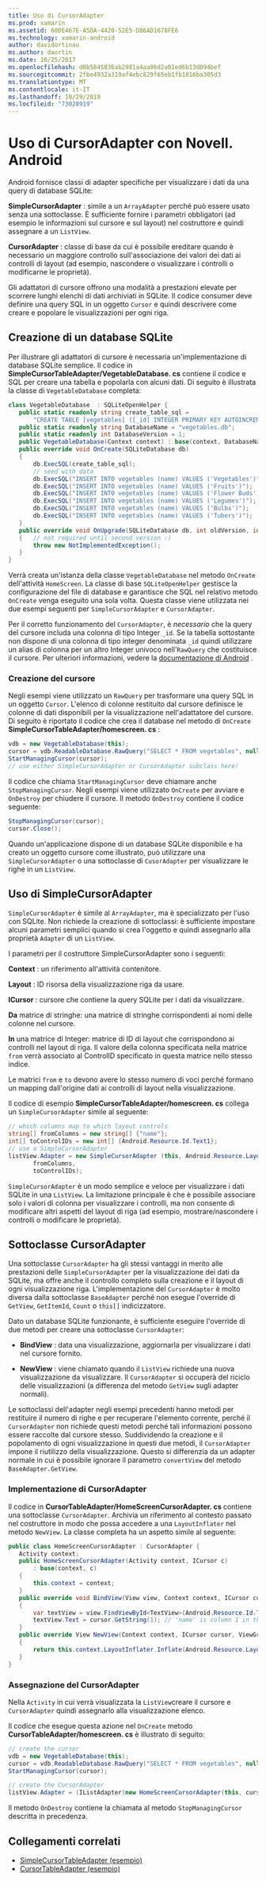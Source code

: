 ```yaml
---
title: Uso di CursorAdapter
ms.prod: xamarin
ms.assetid: 60DE467E-A5DA-4420-52E5-D86AD1678FE6
ms.technology: xamarin-android
author: davidortinau
ms.author: daortin
ms.date: 10/25/2017
ms.openlocfilehash: d0b5845036ab2981a4aa06d2a01ed6b13d094bef
ms.sourcegitcommit: 2fbe4932a319af4ebc829f65eb1fb1816ba305d3
ms.translationtype: MT
ms.contentlocale: it-IT
ms.lasthandoff: 10/29/2019
ms.locfileid: "73028919"
---
```

# <a name="using-cursoradapters-with-xamarinandroid"></a>Uso di CursorAdapter con Novell. Android

Android fornisce classi di adapter specifiche per visualizzare i dati da una query di database SQLite:

 **SimpleCursorAdapter** : simile a un `ArrayAdapter` perché può essere usato senza una sottoclasse. È sufficiente fornire i parametri obbligatori (ad esempio le informazioni sul cursore e sul layout) nel costruttore e quindi assegnare a un `ListView`.

 **CursorAdapter** : classe di base da cui è possibile ereditare quando è necessario un maggiore controllo sull'associazione dei valori dei dati ai controlli di layout (ad esempio, nascondere o visualizzare i controlli o modificarne le proprietà).

Gli adattatori di cursore offrono una modalità a prestazioni elevate per scorrere lunghi elenchi di dati archiviati in SQLite. Il codice consumer deve definire una query SQL in un oggetto `Cursor` e quindi descrivere come creare e popolare le visualizzazioni per ogni riga.

## <a name="creating-an-sqlite-database"></a>Creazione di un database SQLite

Per illustrare gli adattatori di cursore è necessaria un'implementazione di database SQLite semplice. Il codice in **SimpleCursorTableAdapter/VegetableDatabase. cs** contiene il codice e SQL per creare una tabella e popolarla con alcuni dati.
Di seguito è illustrata la classe di `VegetableDatabase` completa:

```csharp
class VegetableDatabase  : SQLiteOpenHelper {
   public static readonly string create_table_sql =
       "CREATE TABLE [vegetables] ([_id] INTEGER PRIMARY KEY AUTOINCREMENT NOT NULL UNIQUE, [name] TEXT NOT NULL UNIQUE)";
   public static readonly string DatabaseName = "vegetables.db";
   public static readonly int DatabaseVersion = 1;
   public VegetableDatabase(Context context) : base(context, DatabaseName, null, DatabaseVersion) { }
   public override void OnCreate(SQLiteDatabase db)
   {
       db.ExecSQL(create_table_sql);
       // seed with data
       db.ExecSQL("INSERT INTO vegetables (name) VALUES ('Vegetables')");
       db.ExecSQL("INSERT INTO vegetables (name) VALUES ('Fruits')");
       db.ExecSQL("INSERT INTO vegetables (name) VALUES ('Flower Buds')");
       db.ExecSQL("INSERT INTO vegetables (name) VALUES ('Legumes')");
       db.ExecSQL("INSERT INTO vegetables (name) VALUES ('Bulbs')");
       db.ExecSQL("INSERT INTO vegetables (name) VALUES ('Tubers')");
   }
   public override void OnUpgrade(SQLiteDatabase db, int oldVersion, int newVersion)
   {   // not required until second version :)
       throw new NotImplementedException();
   }
}
```

Verrà creata un'istanza della classe `VegetableDatabase` nel metodo `OnCreate` dell'attività `HomeScreen`. La classe di base `SQLiteOpenHelper` gestisce la configurazione del file di database e garantisce che SQL nel relativo metodo `OnCreate` venga eseguito una sola volta. Questa classe viene utilizzata nei due esempi seguenti per `SimpleCursorAdapter` e `CursorAdapter`.

Per il corretto funzionamento del `CursorAdapter`, è *necessario* che la query del cursore includa una colonna di tipo Integer `_id`. Se la tabella sottostante non dispone di una colonna di tipo integer denominata `_id` quindi utilizzare un alias di colonna per un altro Integer univoco nell'`RawQuery` che costituisce il cursore. Per ulteriori informazioni, vedere la [documentazione di Android](xref:Android.Widget.CursorAdapter) .

### <a name="creating-the-cursor"></a>Creazione del cursore

Negli esempi viene utilizzato un `RawQuery` per trasformare una query SQL in un oggetto `Cursor`. L'elenco di colonne restituito dal cursore definisce le colonne di dati disponibili per la visualizzazione nell'adattatore del cursore. Di seguito è riportato il codice che crea il database nel metodo di `OnCreate` **SimpleCursorTableAdapter/homescreen. cs** :

```csharp
vdb = new VegetableDatabase(this);
cursor = vdb.ReadableDatabase.RawQuery("SELECT * FROM vegetables", null); // cursor query
StartManagingCursor(cursor);
// use either SimpleCursorAdapter or CursorAdapter subclass here!
```

Il codice che chiama `StartManagingCursor` deve chiamare anche `StopManagingCursor`. Negli esempi viene utilizzato `OnCreate` per avviare e `OnDestroy` per chiudere il cursore. Il metodo `OnDestroy` contiene il codice seguente:

```csharp
StopManagingCursor(cursor);
cursor.Close();
```

Quando un'applicazione dispone di un database SQLite disponibile e ha creato un oggetto cursore come illustrato, può utilizzare una `SimpleCursorAdapter` o una sottoclasse di `CusorAdapter` per visualizzare le righe in un `ListView`.

## <a name="using-simplecursoradapter"></a>Uso di SimpleCursorAdapter

`SimpleCursorAdapter` è simile al `ArrayAdapter`, ma è specializzato per l'uso con SQLite. Non richiede la creazione di sottoclassi: è sufficiente impostare alcuni parametri semplici quando si crea l'oggetto e quindi assegnarlo alla proprietà `Adapter` di un `ListView`.

I parametri per il costruttore SimpleCursorAdapter sono i seguenti:

 **Context** : un riferimento all'attività contenitore.

 **Layout** : ID risorsa della visualizzazione riga da usare.

 **ICursor** : cursore che contiene la query SQLite per i dati da visualizzare.

 **Da** matrice di stringhe: una matrice di stringhe corrispondenti ai nomi delle colonne nel cursore.

 **In** una matrice di Integer: matrice di ID di layout che corrispondono ai controlli nel layout di riga. Il valore della colonna specificata nella matrice `from` verrà associato al ControlID specificato in questa matrice nello stesso indice.

Le matrici `from` e `to` devono avere lo stesso numero di voci perché formano un mapping dall'origine dati ai controlli di layout nella visualizzazione.

Il codice di esempio **SimpleCursorTableAdapter/homescreen. cs** collega un `SimpleCursorAdapter` simile al seguente:

```csharp
// which columns map to which layout controls
string[] fromColumns = new string[] {"name"};
int[] toControlIDs = new int[] {Android.Resource.Id.Text1};
// use a SimpleCursorAdapter
listView.Adapter = new SimpleCursorAdapter (this, Android.Resource.Layout.SimpleListItem1, cursor,
       fromColumns,
       toControlIDs);
```

`SimpleCursorAdapter` è un modo semplice e veloce per visualizzare i dati SQLite in una `ListView`. La limitazione principale è che è possibile associare solo i valori di colonna per visualizzare i controlli, ma non consente di modificare altri aspetti del layout di riga (ad esempio, mostrare/nascondere i controlli o modificare le proprietà).

## <a name="subclassing-cursoradapter"></a>Sottoclasse CursorAdapter

Una sottoclasse `CursorAdapter` ha gli stessi vantaggi in merito alle prestazioni delle `SimpleCursorAdapter` per la visualizzazione dei dati da SQLite, ma offre anche il controllo completo sulla creazione e il layout di ogni visualizzazione riga. L'implementazione del `CursorAdapter` è molto diversa dalla sottoclasse `BaseAdapter` perché non esegue l'override di `GetView`, `GetItemId`, `Count` o `this[]` indicizzatore.

Dato un database SQLite funzionante, è sufficiente eseguire l'override di due metodi per creare una sottoclasse `CursorAdapter`:

- **BindView** : data una visualizzazione, aggiornarla per visualizzare i dati nel cursore fornito.

- **NewView** : viene chiamato quando il `ListView` richiede una nuova visualizzazione da visualizzare. Il `CursorAdapter` si occuperà del riciclo delle visualizzazioni (a differenza del metodo `GetView` sugli adapter normali).

Le sottoclassi dell'adapter negli esempi precedenti hanno metodi per restituire il numero di righe e per recuperare l'elemento corrente, perché il `CursorAdapter` non richiede questi metodi perché tali informazioni possono essere raccolte dal cursore stesso. Suddividendo la creazione e il popolamento di ogni visualizzazione in questi due metodi, il `CursorAdapter` impone il riutilizzo della visualizzazione. Questo si differenzia da un adapter normale in cui è possibile ignorare il parametro `convertView` del metodo `BaseAdapter.GetView`.

### <a name="implementing-the-cursoradapter"></a>Implementazione di CursorAdapter

Il codice in **CursorTableAdapter/HomeScreenCursorAdapter. cs** contiene una sottoclasse `CursorAdapter`. Archivia un riferimento al contesto passato nel costruttore in modo che possa accedere a una `LayoutInflater` nel metodo `NewView`. La classe completa ha un aspetto simile al seguente:

```csharp
public class HomeScreenCursorAdapter : CursorAdapter {
   Activity context;
   public HomeScreenCursorAdapter(Activity context, ICursor c)
       : base(context, c)
   {
       this.context = context;
   }
   public override void BindView(View view, Context context, ICursor cursor)
   {
       var textView = view.FindViewById<TextView>(Android.Resource.Id.Text1);
       textView.Text = cursor.GetString(1); // 'name' is column 1 in the cursor query
   }
   public override View NewView(Context context, ICursor cursor, ViewGroup parent)
   {
       return this.context.LayoutInflater.Inflate(Android.Resource.Layout.SimpleListItem1, parent, false);
   }
}
```

### <a name="assigning-the-cursoradapter"></a>Assegnazione del CursorAdapter

Nella `Activity` in cui verrà visualizzata la `ListView`creare il cursore e `CursorAdapter` quindi assegnarlo alla visualizzazione elenco.

Il codice che esegue questa azione nel `OnCreate` metodo **CursorTableAdapter/homescreen. cs** è illustrato di seguito:

```csharp
// create the cursor
vdb = new VegetableDatabase(this);
cursor = vdb.ReadableDatabase.RawQuery("SELECT * FROM vegetables", null);
StartManagingCursor(cursor);

// create the CursorAdapter
listView.Adapter = (IListAdapter)new HomeScreenCursorAdapter(this, cursor, false);
```

Il metodo `OnDestroy` contiene la chiamata al metodo `StopManagingCursor` descritta in precedenza.

## <a name="related-links"></a>Collegamenti correlati

- [SimpleCursorTableAdapter (esempio)](https://docs.microsoft.com/samples/xamarin/monodroid-samples/simplecursortableadapter)
- [CursorTableAdapter (esempio)](https://docs.microsoft.com/samples/xamarin/monodroid-samples/cursortableadapter)
